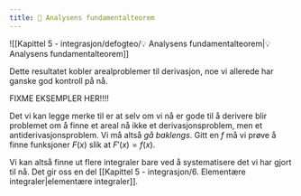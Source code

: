 ```yaml
---
title: 📄 Analysens fundamentalteorem
---
```



![[Kapittel 5 - integrasjon/defogteo/💡 Analysens fundamentalteorem|💡 Analysens fundamentalteorem]]

Dette resultatet kobler arealproblemer til derivasjon, noe vi allerede har ganske god kontroll på nå.

FIXME EKSEMPLER HER!!!!

Det vi kan legge merke til er at selv om vi nå er gode til å derivere blir problemet om å finne et areal nå ikke et derivasjonsproblem, men et antiderivasjonsproblem. Vi må altså *gå baklengs*. Gitt en $f$ må vi prøve å finne funksjoner $F(x)$ slik at $F'(x) = f(x)$. 

Vi kan altså finne ut flere integraler bare ved å systematisere det vi har gjort til nå. Det gir oss en del [[Kapittel 5 - integrasjon/6. Elementære integraler|elementære integraler]].